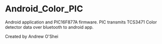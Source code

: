 # Android_Color_PIC
Android application and PIC16F877A firmware. PIC transmits TCS3471 Color detector data over bluetooth to android app.

Created by Andrew O'Shei

